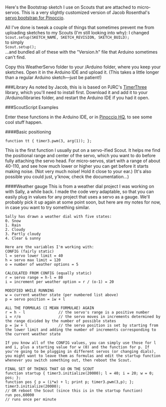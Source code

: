 Here's the Bootstrap sketch I use on Scouts that are attached to micro-servos. This is a very slightly customized version of Jacob Rosenthal's [servo bootstrap for Pinoccio](https://github.com/jacobrosenthal/TimerThree/blob/master/examples/Pinoccio/Pinoccio.ino).

All I've done is tweak a couple of things that sometimes prevent me from uploading sketches to my Scouts (I'm still looking into why): I changed  
`Scout.setup(SKETCH_NAME, SKETCH_REVISION, SKETCH_BUILD);`  
to simply  
`Scout.setup();`  
...and bundled all of these with the "Version.h" file that Arduino sometimes can't find.

Copy this WeatherServo folder to your /Arduino folder, where you keep your sketches. Open it in the Arduino IDE and upload it. (This takes a little longer than a regular Arduino sketch—just be patient!)

###Library
As noted by Jacob, this is is based on PJRC's [TimerThree](http://www.pjrc.com/teensy/td_libs_TimerOne.html) library, which you'll need to install first. Download it and add it to your /Arduino/libraries folder, and restart the Arduino IDE if you had it open.

###ScoutScript Examples

Enter these functions in the Arduino IDE, or in [Pinoccio HQ](http://hq.pinocc.io), to see some cool stuff happen.

####Basic positioning

`function tt { timer3.pwm(3, arg(1)); };`

This is the first function I usually put on a servo-ified Scout. It helps me find the positional range and center of the servo, which you want to do before fully attaching the servo head. For micro-servos, start with a range of about 40-110, and see how much lower or higher you can get before it starts making noise. (Not very much noise! Hold it close to your ear.) (It's also possible you could just, y'know, check the documentation...)

####Weather gauge
This is from a weather dial project I was working on with Sally, a while back. I made the code very adaptable, so that you can easily plug in values for any project that uses a servo as a gauge. We'll probably pick it up again at some point soon, but here are my notes for now, in case you want to try something similar.

```
Sally has drawn a weather dial with five states:
0. Snow
1. Rain
2. Cloudy
3. Partly cloudy
4. Clear & sunny

Here are the variables I'm working with:
CONFIG (fairly static)
l = servo lower limit = 40
h = servo max limit = 120
o = number of weather options = 5

CALCULATED FROM CONFIG (equally static)
r = servo range = h-l = 80
i = increment per weather option = r / (o-1) = 20

MODIFIED WHILE RUNNING
w = current weather state (per numbered list above)
p = servo position = iw + l

ALL THE FORMULAS (I MEAN FORMULAE) AGAIN
r = h - l 				// the servo's range is a positive number
i = r/o					// the servo moves in increments determined by the range divided by the number of possible states
p = iw + l				// the servo position is set by starting from the lower limit and adding the number of increments corresponding to the current weather state

If you know all of the CONFIG values, you can simply use those for l and i, plus a starting value for w (0) and the function for p. If you're going to be plugging in different servos (or changing dials), you might want to leave them as formulas and edit the startup function whenever you switch something out, then reboot the Scout.

FINAL SET OF THINGS THAT GO ON THE SCOUT
function startup { timer3.initialize(20000); l = 40; i = 20; w = 0; pos; }; 
function pos { p = (i*w) + l; print p; timer3.pwm(3,p); }; 
timer3.initialize(20000);														// OR reboot the Scout (since this is in the startup function)
run pos,60000																	// runs once per minute
```
